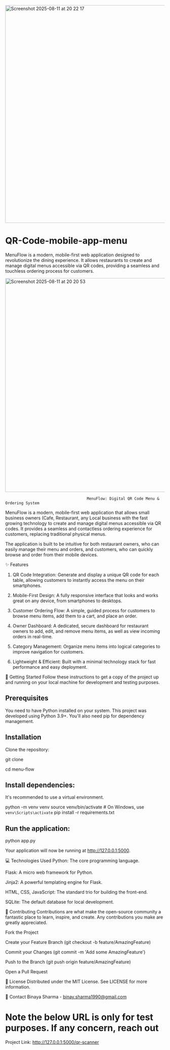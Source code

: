 
<img width="1185" height="686" alt="Screenshot 2025-08-11 at 20 22 17" src="https://github.com/user-attachments/assets/96649e8c-0141-4f1f-adee-2290e979aef7" />

# QR-Code-mobile-app-menu

MenuFlow is a modern, mobile-first web application designed to revolutionize the dining experience. It allows restaurants to create and manage digital menus accessible via QR codes, providing a seamless and touchless ordering process for customers.

<img width="1173" height="674" alt="Screenshot 2025-08-11 at 20 20 53" src="https://github.com/user-attachments/assets/49ea5282-df8e-4736-b638-f6a6f58b70de" />


                                        MenuFlow: Digital QR Code Menu & Ordering System

MenuFlow is a modern, mobile-first web application that allows small business owners (Cafe, Restaurant, any Local business with the fast growing technology to create and manage digital menus accessible via QR codes. It provides a seamless and contactless ordering experience for customers, replacing traditional physical menus.

The application is built to be intuitive for both restaurant owners, who can easily manage their menu and orders, and customers, who can quickly browse and order from their mobile devices.

✨ Features
1. QR Code Integration: Generate and display a unique QR code for each table, allowing customers to instantly access the menu on their smartphones.

2. Mobile-First Design: A fully responsive interface that looks and works great on any device, from smartphones to desktops.

3. Customer Ordering Flow: A simple, guided process for customers to browse menu items, add them to a cart, and place an order.

4. Owner Dashboard: A dedicated, secure dashboard for restaurant owners to add, edit, and remove menu items, as well as view incoming orders in real-time.

5. Category Management: Organize menu items into logical categories to improve navigation for customers.

6. Lightweight & Efficient: Built with a minimal technology stack for fast performance and easy deployment.

🚀 Getting Started
Follow these instructions to get a copy of the project up and running on your local machine for development and testing purposes.

## Prerequisites
You need to have Python installed on your system. This project was developed using Python 3.9+. You'll also need pip for dependency management.

## Installation
Clone the repository:

git clone 

cd menu-flow

## Install dependencies:
It's recommended to use a virtual environment.

python -m venv venv
source venv/bin/activate  # On Windows, use `venv\Scripts\activate`
pip install -r requirements.txt

## Run the application:

python app.py

Your application will now be running at http://127.0.0.1:5000.

💻 Technologies Used
Python: The core programming language.

Flask: A micro web framework for Python.

Jinja2: A powerful templating engine for Flask.

HTML, CSS, JavaScript: The standard trio for building the front-end.

SQLite: The default database for local development.

🤝 Contributing
Contributions are what make the open-source community a fantastic place to learn, inspire, and create. Any contributions you make are greatly appreciated.

Fork the Project

Create your Feature Branch (git checkout -b feature/AmazingFeature)

Commit your Changes (git commit -m 'Add some AmazingFeature')

Push to the Branch (git push origin feature/AmazingFeature)

Open a Pull Request

📄 License
Distributed under the MIT License. See LICENSE for more information.

📧 Contact
Binaya Sharma - binay.sharma1990@gmail.com

# Note the below URL is only for test purposes. If any concern, reach out 

Project Link: http://127.0.0.1:5000/qr-scanner

